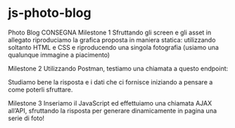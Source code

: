 # js-photo-blog
 Photo Blog
CONSEGNA
Milestone 1
Sfruttando gli screen e gli asset in allegato riproduciamo la grafica proposta in maniera statica: utilizzando soltanto HTML e CSS e riproducendo una singola fotografia (usiamo una qualunque immagine a piacimento)


Milestone 2
Utilizzando Postman, testiamo una chiamata a questo endpoint:

Studiamo bene la risposta e i dati che ci fornisce iniziando a pensare a come poterli sfruttare.


Milestone 3
Inseriamo il JavaScript ed effettuiamo una chiamata AJAX all’API, sfruttando la risposta per generare dinamicamente in pagina una serie di foto!